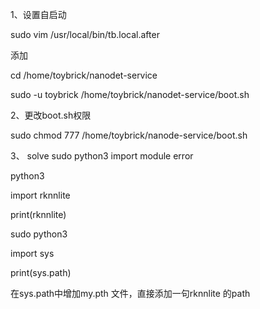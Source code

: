 1、设置自启动

sudo vim /usr/local/bin/tb.local.after

添加

cd /home/toybrick/nanodet-service

sudo -u toybrick /home/toybrick/nanodet-service/boot.sh


2、更改boot.sh权限

sudo chmod 777 /home/toybrick/nanode-service/boot.sh

3、 solve sudo python3 import module error

python3

import rknnlite

print(rknnlite)


sudo python3

import sys

print(sys.path)


在sys.path中增加my.pth 文件，直接添加一句rknnlite 的path
